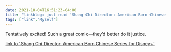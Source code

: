 ```yaml
---
date: 2021-10-04T16:51:23-04:00
title: "linkblog: just read 'Shang Chi Director: American Born Chinese Series for Disney+'"
tags: ["link","Myself"]
---
```

Tentatively excited! Such a great comic—they’d better do it justice.
 
[link to 'Shang Chi Director: American Born Chinese Series for Disney+'](https://gizmodo.com/american-born-chinese-coming-to-disney-from-shang-chi-1847794437)
